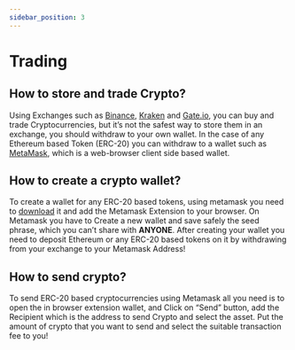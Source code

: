 ```yaml
---
sidebar_position: 3
---
```


# Trading

## How to store and trade Crypto?

Using Exchanges such as [Binance](https://www.binance.com/en), [Kraken](https://www.kraken.com/) and [Gate.io](https://www.gate.io/), you can buy and trade Cryptocurrencies, but it’s not the safest way to store them in an exchange, you should withdraw to your own wallet. In the case of any Ethereum based Token (ERC-20) you can withdraw to a wallet such as [MetaMask](https://metamask.io/), which is a web-browser client side based wallet.

<!-- ## How to send and receive money in a Blockchain? -->

## How to create a crypto wallet?

To create a wallet for any ERC-20 based tokens, using metamask you need to [download](https://metamask.io/download.html) it and add the Metamask Extension to your browser.
On Metamask you have to Create a new wallet and save safely the seed phrase, which you can’t share with **ANYONE**.
After creating your wallet you need to deposit Ethereum or any ERC-20 based tokens on it by withdrawing from your exchange to your Metamask Address!

## How to send crypto?

To send ERC-20 based cryptocurrencies using Metamask all you need is to open the in browser extension wallet, and Click on “Send” button, add the Recipient which is the address to send Crypto and select the asset.
Put the amount of crypto that you want to send and select the suitable transaction fee to you!
